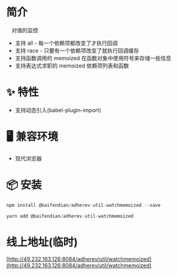 # 简介
&ensp;&ensp;对值的监控
- 支持 all - 每一个依赖项都改变了才执行回调
- 支持 race - 只要有一个依赖项改变了就执行回调缓存
- 支持函数调用的 memoized 在函数对象中使用符号来存储一些信息
- 支持表达式求职的 memoized 依赖项列表和函数

# ✨ 特性
- 支持动态引入(babel-plugin-import)

# 🖥 兼容环境
- 现代浏览器

# 📦 安装
```javascript
npm install @baifendian/adherev-util-watchmemoized --save
``` 

```javascript
yarn add @baifendian/adherev-util-watchmemoized
```

# 线上地址(临时)
[http://49.232.163.126:8084/adherev/util/watchmemoized](http://49.232.163.126:8084/adherev/util/watchmemoized)



